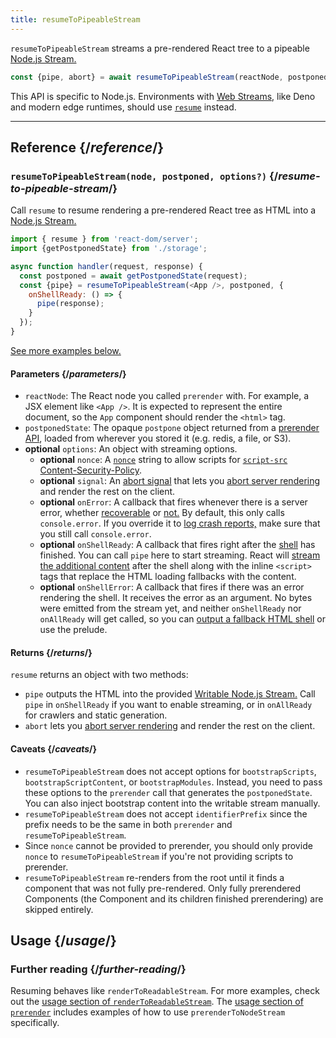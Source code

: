 ```yaml
---
title: resumeToPipeableStream
---
```


<Intro>

`resumeToPipeableStream` streams a pre-rendered React tree  to a pipeable [Node.js Stream.](https://nodejs.org/api/stream.html)

```js
const {pipe, abort} = await resumeToPipeableStream(reactNode, postponedState, options?)
```

</Intro>

<InlineToc />

<Note>

This API is specific to Node.js. Environments with [Web Streams,](https://developer.mozilla.org/en-US/docs/Web/API/Streams_API) like Deno and modern edge runtimes, should use [`resume`](/reference/react-dom/server/resume) instead.

</Note>

---

## Reference {/*reference*/}

### `resumeToPipeableStream(node, postponed, options?)` {/*resume-to-pipeable-stream*/}

Call `resume` to resume rendering a pre-rendered React tree as HTML into a [Node.js Stream.](https://nodejs.org/api/stream.html#writable-streams)

```js
import { resume } from 'react-dom/server';
import {getPostponedState} from './storage';

async function handler(request, response) {
  const postponed = await getPostponedState(request);
  const {pipe} = resumeToPipeableStream(<App />, postponed, {
    onShellReady: () => {
      pipe(response);
    }
  });
}
```

[See more examples below.](#usage)

#### Parameters {/*parameters*/}

* `reactNode`: The React node you called `prerender` with. For example, a JSX element like `<App />`. It is expected to represent the entire document, so the `App` component should render the `<html>` tag.
* `postponedState`: The opaque `postpone` object returned from a [prerender API](/reference/react-dom/static/index), loaded from wherever you stored it (e.g. redis, a file, or S3).
* **optional** `options`: An object with streaming options.
  * **optional** `nonce`: A [`nonce`](http://developer.mozilla.org/en-US/docs/Web/HTML/Element/script#nonce) string to allow scripts for [`script-src` Content-Security-Policy](https://developer.mozilla.org/en-US/docs/Web/HTTP/Headers/Content-Security-Policy/script-src).
  * **optional** `signal`: An [abort signal](https://developer.mozilla.org/en-US/docs/Web/API/AbortSignal) that lets you [abort server rendering](#aborting-server-rendering) and render the rest on the client.
  * **optional** `onError`: A callback that fires whenever there is a server error, whether [recoverable](/reference/react-dom/server/renderToReadableStream#recovering-from-errors-outside-the-shell) or [not.](/reference/react-dom/server/renderToReadableStream#recovering-from-errors-inside-the-shell) By default, this only calls `console.error`. If you override it to [log crash reports,](/reference/react-dom/server/renderToReadableStream#logging-crashes-on-the-server) make sure that you still call `console.error`.
  * **optional** `onShellReady`: A callback that fires right after the [shell](#specifying-what-goes-into-the-shell) has finished. You can call `pipe` here to start streaming. React will [stream the additional content](#streaming-more-content-as-it-loads) after the shell along with the inline `<script>` tags that replace the HTML loading fallbacks with the content.
  * **optional** `onShellError`: A callback that fires if there was an error rendering the shell. It receives the error as an argument. No bytes were emitted from the stream yet, and neither `onShellReady` nor `onAllReady` will get called, so you can [output a fallback HTML shell](#recovering-from-errors-inside-the-shell) or use the prelude.


#### Returns {/*returns*/}

`resume` returns an object with two methods:

* `pipe` outputs the HTML into the provided [Writable Node.js Stream.](https://nodejs.org/api/stream.html#writable-streams) Call `pipe` in `onShellReady` if you want to enable streaming, or in `onAllReady` for crawlers and static generation.
* `abort` lets you [abort server rendering](#aborting-server-rendering) and render the rest on the client.

#### Caveats {/*caveats*/}

- `resumeToPipeableStream` does not accept options for `bootstrapScripts`, `bootstrapScriptContent`, or `bootstrapModules`. Instead, you need to pass these options to the `prerender` call that generates the `postponedState`. You can also inject bootstrap content into the writable stream manually.
- `resumeToPipeableStream` does not accept `identifierPrefix` since the prefix needs to be the same in both `prerender` and `resumeToPipeableStream`.
- Since `nonce` cannot be provided to prerender, you should only provide `nonce` to `resumeToPipeableStream` if you're not providing scripts to prerender.
- `resumeToPipeableStream` re-renders from the root until it finds a component that was not fully pre-rendered. Only fully prerendered Components (the Component and its children finished prerendering) are skipped entirely.

## Usage {/*usage*/}

### Further reading {/*further-reading*/}

Resuming behaves like `renderToReadableStream`. For more examples, check out the [usage section of `renderToReadableStream`](/reference/react-dom/server/renderToReadableStream#usage).
The [usage section of `prerender`](/reference/react-dom/static/prerender#usage) includes examples of how to use `prerenderToNodeStream` specifically.